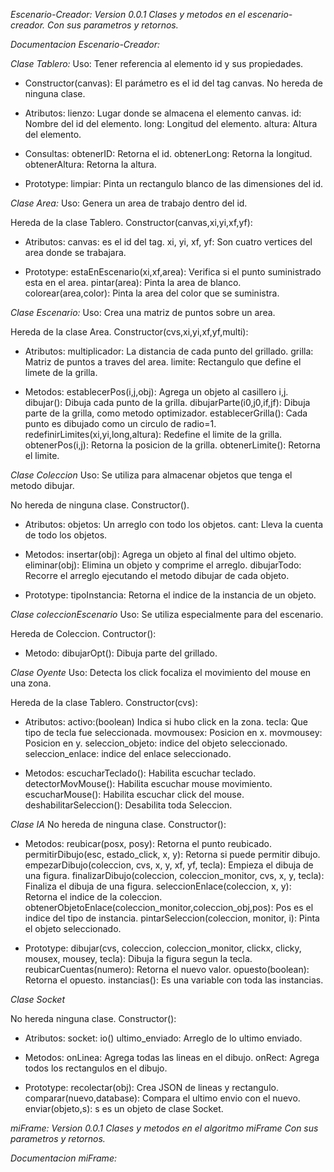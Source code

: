 *Escenario-Creador: Version 0.0.1*
*Clases y metodos en el escenario-creador.*
*Con sus parametros y retornos.*

*Documentacion Escenario-Creador:*

*Clase Tablero:*
Uso: Tener referencia al elemento id y sus propiedades.

* Constructor(canvas): El parámetro es el id del tag canvas.
No hereda de ninguna clase.

* Atributos:
lienzo: Lugar donde se almacena el elemento canvas.
id: Nombre del id del elemento.
long: Longitud del elemento.
altura: Altura del elemento.

* Consultas:
obtenerID: Retorna el id.
obtenerLong: Retorna la longitud.
obtenerAltura: Retorna la altura.

* Prototype:
limpiar: Pinta un rectangulo blanco de las dimensiones del id.

*Clase Area:*
Uso: Genera un area de trabajo dentro del id.

Hereda de la clase Tablero.
Constructor(canvas,xi,yi,xf,yf):

* Atributos:
canvas: es el id del tag.
xi, yi, xf, yf: Son cuatro vertices del area donde se trabajara.

* Prototype:
estaEnEscenario(xi,xf,area): Verifica si el punto suministrado esta en el area.
pintar(area): Pinta la area de blanco.
colorear(area,color): Pinta la area del color que se suministra.


*Clase Escenario:*
Uso: Crea una matriz de puntos sobre un area.

Hereda de la clase Area.
Constructor(cvs,xi,yi,xf,yf,multi):

* Atributos:
multiplicador: La distancia de cada punto del grillado.
grilla: Matriz de puntos a traves del area.
limite: Rectangulo que define el limete de la grilla.

* Metodos:
establecerPos(i,j,obj): Agrega un objeto al casillero i,j.
dibujar(): Dibuja cada punto de la grilla.
dibujarParte(i0,j0,if,jf): Dibuja parte de la grilla, como metodo optimizador.
establecerGrilla(): Cada punto es dibujado como un circulo de radio=1.
redefinirLimites(xi,yi,long,altura): Redefine el limite de la grilla.
obtenerPos(i,j): Retorna la posicion de la grilla.
obtenerLimite(): Retorna el limite.

*Clase Coleccion*
Uso: Se utiliza para almacenar objetos que tenga el metodo dibujar.

No hereda de ninguna clase.
Constructor().

* Atributos:
objetos: Un arreglo con todo los objetos.
cant: Lleva la cuenta de todo los objetos.

* Metodos:
insertar(obj): Agrega un objeto al final del ultimo objeto.
eliminar(obj): Elimina un objeto y comprime el arreglo.
dibujarTodo: Recorre el arreglo ejecutando el metodo dibujar de cada objeto.

* Prototype:
tipoInstancia: Retorna el indice de la instancia de un objeto.

*Clase coleccionEscenario*
Uso: Se utiliza especialmente para del escenario.

Hereda de Coleccion.
Contructor():

* Metodo:
dibujarOpt(): Dibuja parte del grillado.

*Clase Oyente*
Uso: Detecta los click focaliza el movimiento del mouse en una zona.

Hereda de la clase Tablero.
Constructor(cvs):

* Atributos:
activo:(boolean) Indica si hubo click en la zona.
tecla: Que tipo de tecla fue seleccionada.
movmousex: Posicion en x.
movmousey: Posicion en y.
seleccion_objeto: indice del objeto seleccionado.
seleccion_enlace: indice del enlace seleccionado.

* Metodos:
escucharTeclado(): Habilita escuchar teclado.
detectorMovMouse(): Habilita escuchar mouse movimiento.
escucharMouse(): Habilita escuchar click del mouse.
deshabilitarSeleccion(): Desabilita toda Seleccion.

*Clase IA*
No hereda de ninguna clase.
Constructor():

* Metodos:
reubicar(posx, posy): Retorna el punto reubicado.
permitirDibujo(esc, estado_click, x, y): Retorna si puede permitir dibujo.
empezarDibujo(coleccion, cvs, x, y, xf, yf, tecla): Empieza el dibuja de una figura.
finalizarDibujo(coleccion, coleccion_monitor, cvs, x, y, tecla): Finaliza el dibuja de una figura.
seleccionEnlace(coleccion, x, y): Retorna el indice de la coleccion.
obtenerObjetoEnlace(coleccion_monitor,coleccion_obj,pos): Pos es el indice del tipo de instancia.
pintarSeleccion(coleccion, monitor, i): Pinta el objeto seleccionado.

* Prototype:
dibujar(cvs, coleccion, coleccion_monitor, clickx, clicky, mousex, mousey, tecla): Dibuja la figura segun la tecla.
reubicarCuentas(numero): Retorna el nuevo valor.
opuesto(boolean): Retorna el opuesto.
instancias(): Es una variable con toda las instancias.

*Clase Socket*

No hereda ninguna clase.
Constructor():

* Atributos:
socket: io()
ultimo_enviado: Arreglo de lo ultimo enviado.

* Metodos:
onLinea: Agrega todas las lineas en el dibujo.
onRect: Agrega todos los rectangulos en el dibujo.

* Prototype:
recolectar(obj): Crea JSON de lineas y rectangulo.
comparar(nuevo,database): Compara el ultimo envio con el nuevo.
enviar(objeto,s): s es un objeto de clase Socket.

*miFrame: Version 0.0.1*
*Clases y metodos en el algoritmo miFrame*
*Con sus parametros y retornos.*

*Documentacion miFrame:*
